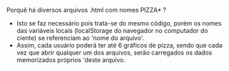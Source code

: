 Porquê há diversos arquivos .html com nomes PIZZA* ?
   -    Isto se faz necessário pois trata-se do mesmo código, porém os nomes das variáveis locais (localStorage do navegador no computador do ciente) se referenciam ao 'nome do arquivo'.
   -    Assim, cada usuário poderá ter até 6 gráficos de pizza, sendo que cada vez que abrir qualquer um dos arquivos, serão carregados os dados memorizados próprios 'deste arquivo.
